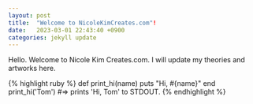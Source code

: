 ```yaml
---
layout: post
title:  "Welcome to NicoleKimCreates.com"!
date:   2023-03-01 22:43:40 +0900
categories: jekyll update
---
```


Hello. Welcome to Nicole Kim Creates.com. I will update my theories and artworks here.

{% highlight ruby %}
def print_hi(name)
  puts "Hi, #{name}"
end
print_hi('Tom')
#=> prints 'Hi, Tom' to STDOUT.
{% endhighlight %}
